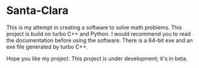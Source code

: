 # Santa-Clara
This is my attempt in creating a software to solve math problems. This project is build on turbo C++ and Python. I would recommend you to read the documentation before using the software. There is a 64-bit exe and an exe file generated by turbo C++.

Hope you like my project. This project is under development; it's in beta.
